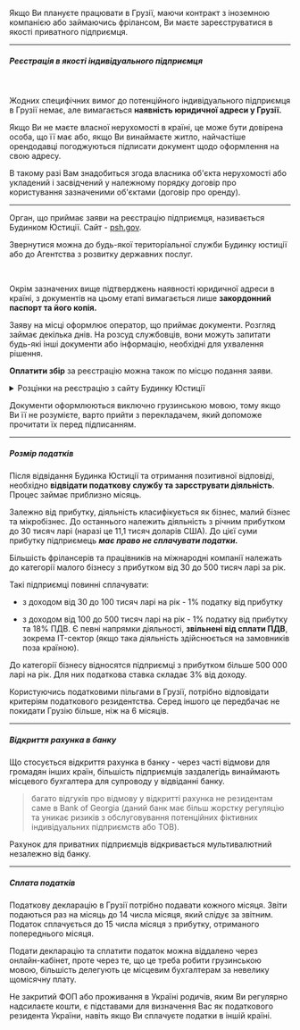 
Якщо Ви плануєте працювати в Грузії, маючи контракт з іноземною компанією або займаючись фрілансом, Ви маєте зареєструватися в якості приватного підприємця.

***

##### Реєстрація в якості індивідуального підприємця

</br>

Жодних специфічних вимог до потенційного індивідуального підприємця в Грузії немає, але вимагається **наявність юридичної адреси у Грузії.** 

Якщо Ви не маєте власної нерухомості в країні, це може бути довірена особа, що її має або, якщо Ви винаймаєте житло, найчастіше орендодавці погоджуються підписати документ щодо оформлення на свою адресу. 

В такому разі Вам знадобиться згода власника об'єкта нерухомості або укладений і засвідчений у належному порядку договір про користування зазначеними об'єктами (договір про оренду).

***

Орган, що приймає заяви на реєстрацію підприємця, називається Будинком Юстиції. Сайт - [psh.gov](http://psh.gov.ge/).

<section>

Звернутися можна до будь-якої територіальної служби Будинку юстиції або до Агентства з розвитку державних послуг.
</section>

</br>

Окрім зазначених вище підтверджень наявності юридичної адреси в країні, з документів на цьому етапі вимагається лише **закордонний паспорт та його копія.** 

Заяву на місці оформлює оператор, що приймає документи. 
Розгляд займає декілька днів. На розсуд службовців, вони можуть запитати будь-які інші документи або інформацію, необхідні для ухвалення рішення.

**Оплатити збір** за реєстрацію можна також по місцю подання заяви.

<details>
<summary>Розцінки на реєстрацію з сайту Будинку Юстиції</summary>

Розгляд день подання заявки – 75 ларі

Протягом одного робочого дня – 26 ларі

Підтвердження підписів сторін на поданій для реєстрації угоді - 7 ларі

Підготовка виписки англійською мовою – 26 ларі
</details>

<section type="tip">

Документи оформлюються виключно грузинською мовою, тому якщо Ви її не розумієте, варто прийти з перекладачем, який допоможе прочитати їх перед підписанням.
</section>

***

##### Розмір податків

Після відвідання Будинка Юстиції та отримання позитивної відповіді, необхідно **відвідати податкову службу та зарєструвати діяльність**. Процес займає приблизно місяць.

Залежно від прибутку, діяльність класифікується як бізнес, малий бізнес та мікробізнес. До останнього належить діяльність з річним прибутком до 30 тисяч ларі (наразі це 11,1 тисяч доларів США). До цієї суми прибутку підприємець ***має право не сплачувати податки.***

<section type="note">

Більшість фрілансерів та працівників на міжнародні компанії належать до категорії малого бізнесу з прибутком від 30 до 500 тисяч ларі за рік. 
</section>

Такі підприємці повинні сплачувати:

- з доходом від 30 до 100 тисяч ларі на рік - 1% податку від прибутку

- з доходом від 100 до 500 тисяч ларі на рік - 1% податку від прибутку та 18% ПДВ. Є певні напрямки діяльності, **звільнені від сплати ПДВ**, зокрема IT-сектор (якщо така діяльність здійснюється на замовників поза країною).

До категорії бізнесу відносятся підприємці з прибутком більше 500 000 ларі на рік. Для них податкова ставка складає 3% від доходу.

<section type="warning" title="Зауважте">

Користуючись податковими пільгами в Грузії, потрібно відповідати критеріям податкового резидентства. Серед іншого це передбачає не покидати Грузію більше, ніж на 6 місяців.
</section>

***

##### Відкриття рахунка в банку

Що стосується відкриття рахунка в банку - через часті відмови для громадян інших країн, більшість підприємців заздалегідь винаймають місцевого бухгалтера для супроводу у відвіданні банку.

> багато відгуків про відмову у відкритті рахунка не резидентам саме в Bank of Georgia (даний банк має більш жорстку регуляцію та уникає ризиків з обслуговування потенційних фіктивних індивідуальних підприємств або ТОВ). 

Рахунок для приватних підприємців відкривається мультивалютний незалежно від банку.

***

##### Cплата податків

Податкову декларацію в Грузії потрібно подавати кожного місяця. Звіти подаються раз на місяць до 14 числа місяця, який слідує за звітним. 
Податок сплачується до 15 числа місяця з прибутку, отриманого попереднього місяця.

Подати декларацію та сплатити податок можна віддалено через онлайн-кабінет, проте через те, що це треба робити грузинською мовою, більшість делегують це місцевим бухгалтерам за невелику щомісячну плату.

<section type="danger">

Не закритий ФОП або проживання в Україні родичів, яким Ви регулярно надсилаєте кошти, є підставами для визначення Вас як податкового резидента України, навіть якщо Ви сплачуєте податки в іншій країні.
</section>